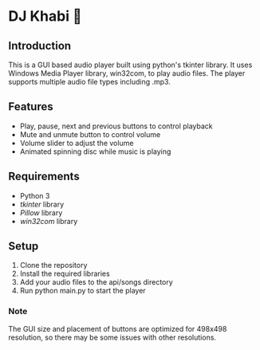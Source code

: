 # DJ Khabi 🦖
## Introduction

This is a GUI based audio player built using python's tkinter library. It uses Windows Media Player library, win32com, to play audio files. The player supports multiple audio file types including .mp3.

## Features

- Play, pause, next and previous buttons to control playback
- Mute and unmute button to control volume
- Volume slider to adjust the volume
- Animated spinning disc while music is playing

## Requirements

- Python 3
- *tkinter* library
- *Pillow* library
- *win32com* library

## Setup

1. Clone the repository
2. Install the required libraries
3. Add your audio files to the api/songs directory
4. Run python main.py to start the player

### Note

The GUI size and placement of buttons are optimized for 498x498 resolution, so there may be some issues with other resolutions.
